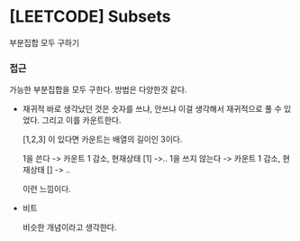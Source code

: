 # [LEETCODE] Subsets

부분집합 모두 구하기

### 접근

가능한 부분집합을 모두 구한다. 방법은 다양한것 같다.

- 재귀적
  바로 생각났던 것은 숫자를 쓰냐, 안쓰냐 이걸 생각해서 재귀적으로 풀 수 있었다. 그리고 이를 카운트한다.

  [1,2,3] 이 있다면 카운트는 배열의 길이인 3이다.

  1을 쓴다 -> 카운트 1 감소, 현재상태 [1] ->..
  1을 쓰지 않는다 -> 카운트 1 감소, 현재상태 [] -> ..

  이런 느낌이다.

- 비트

  비슷한 개념이라고 생각한다.
